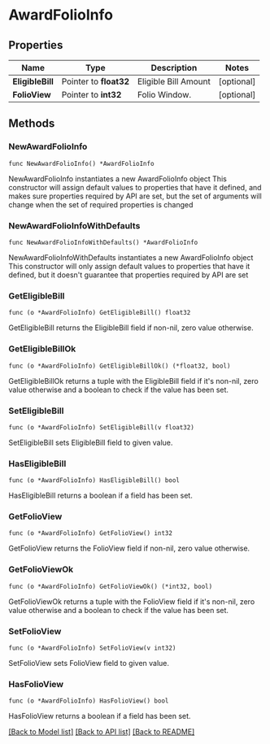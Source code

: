 # AwardFolioInfo

## Properties

Name | Type | Description | Notes
------------ | ------------- | ------------- | -------------
**EligibleBill** | Pointer to **float32** | Eligible Bill Amount | [optional] 
**FolioView** | Pointer to **int32** | Folio Window. | [optional] 

## Methods

### NewAwardFolioInfo

`func NewAwardFolioInfo() *AwardFolioInfo`

NewAwardFolioInfo instantiates a new AwardFolioInfo object
This constructor will assign default values to properties that have it defined,
and makes sure properties required by API are set, but the set of arguments
will change when the set of required properties is changed

### NewAwardFolioInfoWithDefaults

`func NewAwardFolioInfoWithDefaults() *AwardFolioInfo`

NewAwardFolioInfoWithDefaults instantiates a new AwardFolioInfo object
This constructor will only assign default values to properties that have it defined,
but it doesn't guarantee that properties required by API are set

### GetEligibleBill

`func (o *AwardFolioInfo) GetEligibleBill() float32`

GetEligibleBill returns the EligibleBill field if non-nil, zero value otherwise.

### GetEligibleBillOk

`func (o *AwardFolioInfo) GetEligibleBillOk() (*float32, bool)`

GetEligibleBillOk returns a tuple with the EligibleBill field if it's non-nil, zero value otherwise
and a boolean to check if the value has been set.

### SetEligibleBill

`func (o *AwardFolioInfo) SetEligibleBill(v float32)`

SetEligibleBill sets EligibleBill field to given value.

### HasEligibleBill

`func (o *AwardFolioInfo) HasEligibleBill() bool`

HasEligibleBill returns a boolean if a field has been set.

### GetFolioView

`func (o *AwardFolioInfo) GetFolioView() int32`

GetFolioView returns the FolioView field if non-nil, zero value otherwise.

### GetFolioViewOk

`func (o *AwardFolioInfo) GetFolioViewOk() (*int32, bool)`

GetFolioViewOk returns a tuple with the FolioView field if it's non-nil, zero value otherwise
and a boolean to check if the value has been set.

### SetFolioView

`func (o *AwardFolioInfo) SetFolioView(v int32)`

SetFolioView sets FolioView field to given value.

### HasFolioView

`func (o *AwardFolioInfo) HasFolioView() bool`

HasFolioView returns a boolean if a field has been set.


[[Back to Model list]](../README.md#documentation-for-models) [[Back to API list]](../README.md#documentation-for-api-endpoints) [[Back to README]](../README.md)


